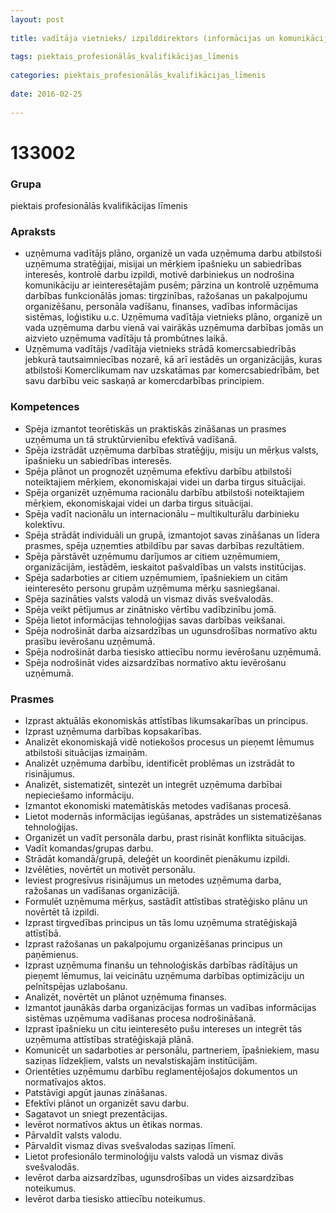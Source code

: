 ```yaml
---
layout: post
    
title: vadītāja vietnieks/ izpilddirektors (informācijas un komunikācijas tehnoloģiju jomā)
    
tags: piektais_profesionālās_kvalifikācijas_līmenis
    
categories: piektais_profesionālās_kvalifikācijas_līmenis
    
date: 2016-02-25
    
---
```

# 133002

### Grupa
piektais profesionālās kvalifikācijas līmenis

### Apraksts

* uzņēmuma vadītājs plāno, organizē un vada uzņēmuma darbu atbilstoši uzņēmuma stratēģijai, misijai un mērķiem īpašnieku un sabiedrības interesēs, kontrolē darbu izpildi, motivē darbiniekus un nodrošina komunikāciju ar ieinteresētajām pusēm; pārzina un kontrolē uzņēmuma darbības funkcionālās jomas: tirgzinības, ražošanas un pakalpojumu organizēšanu, personāla vadīšanu, finanses, vadības informācijas sistēmas, loģistiku u.c. Uzņēmuma vadītāja vietnieks plāno, organizē un vada uzņēmuma darbu vienā vai vairākās uzņēmuma darbības jomās un aizvieto uzņēmuma vadītāju tā prombūtnes laikā.
* Uzņēmuma vadītājs /vadītāja vietnieks strādā komercsabiedrībās jebkurā tautsaimniecības nozarē, kā arī iestādēs un organizācijās, kuras atbilstoši Komerclikumam nav uzskatāmas par komercsabiedrībām, bet savu darbību veic saskaņā ar komercdarbības principiem.

### Kompetences

* Spēja izmantot teorētiskās un praktiskās zināšanas un prasmes uzņēmuma un tā struktūrvienību efektīvā vadīšanā.
* Spēja izstrādāt uzņēmuma darbības stratēģiju, misiju un mērķus valsts, īpašnieku un sabiedrības interesēs.
* Spēja plānot un prognozēt uzņēmuma efektīvu darbību atbilstoši noteiktajiem mērķiem, ekonomiskajai videi un darba tirgus situācijai.
* Spēja organizēt uzņēmuma racionālu darbību atbilstoši noteiktajiem mērķiem, ekonomiskajai videi un darba tirgus situācijai.
* Spēja vadīt nacionālu un internacionālu – multikulturālu darbinieku kolektīvu.
* Spēja strādāt individuāli un grupā, izmantojot savas zināšanas un līdera prasmes, spēja uzņemties atbildību par savas darbības rezultātiem.
* Spēja pārstāvēt uzņēmumu darījumos ar citiem uzņēmumiem, organizācijām, iestādēm, ieskaitot pašvaldības un valsts institūcijas.
* Spēja sadarboties ar citiem uzņēmumiem, īpašniekiem un citām ieinteresēto personu grupām uzņēmuma mērķu sasniegšanai.
* Spēja sazināties valsts valodā un vismaz divās svešvalodās.
* Spēja veikt pētījumus ar zinātnisko vērtību vadībzinību jomā.
* Spēja lietot informācijas tehnoloģijas savas darbības veikšanai.
* Spēja nodrošināt darba aizsardzības un ugunsdrošības normatīvo aktu prasību ievērošanu uzņēmumā.
* Spēja nodrošināt darba tiesisko attiecību normu ievērošanu uzņēmumā.
* Spēja nodrošināt vides aizsardzības normatīvo aktu ievērošanu uzņēmumā.

### Prasmes 
* Izprast aktuālās ekonomiskās attīstības likumsakarības un principus.
* Izprast uzņēmuma darbības kopsakarības.
* Analizēt ekonomiskajā vidē notiekošos procesus un pieņemt lēmumus atbilstoši situācijas izmaiņām.
* Analizēt uzņēmuma darbību, identificēt problēmas un izstrādāt to risinājumus.
* Analizēt, sistematizēt, sintezēt un integrēt uzņēmuma darbībai nepieciešamo informāciju.
* Izmantot ekonomiski matemātiskās metodes vadīšanas procesā.
* Lietot modernās informācijas iegūšanas, apstrādes un sistematizēšanas tehnoloģijas.
* Organizēt un vadīt personāla darbu, prast risināt konflikta situācijas.
* Vadīt komandas/grupas darbu.
* Strādāt komandā/grupā, deleģēt un koordinēt pienākumu izpildi.
* Izvēlēties, novērtēt un motivēt personālu.
* Ieviest progresīvus risinājumus un metodes uzņēmuma darba, ražošanas un vadīšanas organizācijā.
* Formulēt uzņēmuma mērķus, sastādīt attīstības stratēģisko plānu un novērtēt tā izpildi.
* Izprast tirgvedības principus un tās lomu uzņēmuma stratēģiskajā attīstībā.
* Izprast ražošanas un pakalpojumu organizēšanas principus un paņēmienus.
* Izprast uzņēmuma finanšu un tehnoloģiskās darbības rādītājus un pieņemt lēmumus, lai veicinātu uzņēmuma darbības optimizāciju un pelnītspējas uzlabošanu.
* Analizēt, novērtēt un plānot uzņēmuma finanses.
* Izmantot jaunākās darba organizācijas formas un vadības informācijas sistēmas uzņēmuma vadīšanas procesa nodrošināšanā.
* Izprast īpašnieku un citu ieinteresēto pušu intereses un integrēt tās uzņēmuma attīstības stratēģiskajā plānā.
* Komunicēt un sadarboties ar personālu, partneriem, īpašniekiem, masu saziņas līdzekļiem, valsts un nevalstiskajām institūcijām.
* Orientēties uzņēmumu darbību reglamentējošajos dokumentos un normatīvajos aktos.
* Patstāvīgi apgūt jaunas zināšanas.
* Efektīvi plānot un organizēt savu darbu.
* Sagatavot un sniegt prezentācijas.
* Ievērot normatīvos aktus un ētikas normas.
* Pārvaldīt valsts valodu.
* Pārvaldīt vismaz divas svešvalodas saziņas līmenī.
* Lietot profesionālo terminoloģiju valsts valodā un vismaz divās svešvalodās.
* Ievērot darba aizsardzības, ugunsdrošības un vides aizsardzības noteikumus.
* Ievērot darba tiesisko attiecību noteikumus.